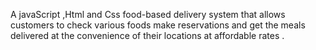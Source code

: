 A javaScript ,Html and Css food-based delivery system that allows customers to check various foods   make reservations and get the meals delivered  at the convenience of their locations at affordable rates .



